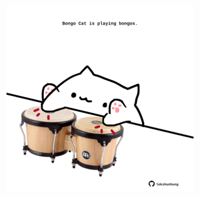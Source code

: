 <!-- built at 29/06/2025, 05:03:25 UTC -->
<p align="center">
  <img width="500" height="500" src="./ReadmeImage.svg">
</p>
